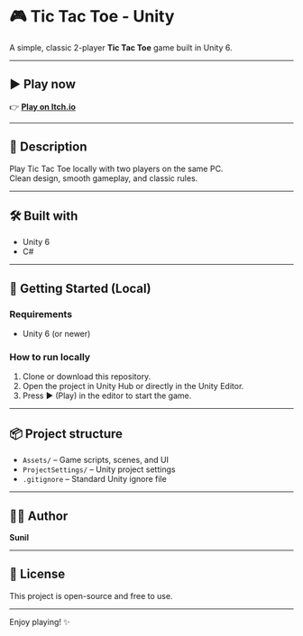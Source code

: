 # 🎮 Tic Tac Toe - Unity

A simple, classic 2-player **Tic Tac Toe** game built in Unity 6.

---

## ▶️ **Play now**
👉 [**Play on Itch.io**](https://sunil93021.itch.io/tic-tac-toe)

---

## 📝 **Description**
Play Tic Tac Toe locally with two players on the same PC.  
Clean design, smooth gameplay, and classic rules.

---

## 🛠 **Built with**
- Unity 6
- C#

---

## 🚀 **Getting Started (Local)**
### Requirements
- Unity 6 (or newer)

### How to run locally
1. Clone or download this repository.
2. Open the project in Unity Hub or directly in the Unity Editor.
3. Press ▶️ (Play) in the editor to start the game.

---

## 📦 **Project structure**
- `Assets/` – Game scripts, scenes, and UI
- `ProjectSettings/` – Unity project settings
- `.gitignore` – Standard Unity ignore file

---

## 👨‍💻 **Author**
**Sunil**

---

## 📄 **License**
This project is open-source and free to use.

---

Enjoy playing! ✨
